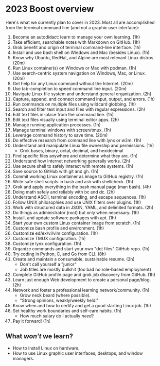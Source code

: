 # 2023 Boost overview

Here's what we currently plan to cover in 2023. Most all are accomplished from the terminal command line (and not a graphic user interface):

1.  Become an autodidact: learn to manage your own learning. (1h)
1.  Take efficient, searchable notes with Markdown on GitHub. (1h)
1.  Grok benefit and origin of terminal command-line interface. (1h)
1.  Install and use bash shell on Windows and Mac (besides Linux). (1h)
1.  Know why Ubuntu, RedHat, and Alpine are most relevant Linux distros. (20m)
1.  Run Linux container(s) on Windows or Mac with podman. (1h)
1.  Use search-centric system navigation on Windows, Mac, or Linux. (20m)
1.  Get help for any Linux command without the Internet. (20m)
1.  Use tab-completion to speed command line input. (20m)
1.  Navigate Linux file system and understand general organization. (2h)
1.  Capture, append, and connect command input, output, and errors. (1h)
1.  Run commands on multiple files using wildcard globbing. (1h)
1.  Search and filter text input and files with regular expressions. (2h)
1.  Edit text files in-place from the command line. (1h)
1.  Edit text files visually using terminal editor apps. (2h)
1.  Manage running application processes. (1h)
1.  Manage terminal windows with screen/tmux. (1h)
1.  Leverage command history to save time. (20m)
1.  Do effective research from command line with lynx or w3m. (1h)
1.  Understand and manipulate Linux file ownership and permissions. (1h)
    * Grok bases, binary, octal, decimal, and hexidecimal
1.  Find specific files anywhere and determine what they are. (1h)
1.  Understand how Internet networking generally works. (2h)
1.  Use secure shell to safely interact with remote systems. (1h)
1.  Save source to GitHub with git and gh. (1h)
1.  Commit working Linux container as image to GitHub registry. (1h)
1.  Write safe shell scripts in bash and ash with shellcheck. (1h)
1.  Grok and apply everything in the bash manual page (man bash). (4h)
1.  Doing math safely and reliably with bc and dc. (2h)
1.  Understand ASCII, terminal encoding, and escape sequences. (1h)
1.  Follow UNIX philosophies and use UNIX filters over plugins. (1h)
1.  Work with structured data in JSON, YAML, and delimited formats. (2h)
1.  Do things as administrator (root) but only when necessary. (1h)
1.  Install, and update software packages with apt. (1h)
1.  Start your own custom Linux container image from scratch. (1h)
1.  Customize bash profile and environment. (1h)
1.  Customize ed/ex/vi/vim configuration. (1h)
1.  Customize TMUX configuration. (1h)
1.  Customize lynx configuration. (1h)
1.  Organize commands and start your own "dot files" GitHub repo. (1h)
1.  Try coding in Python, C, and Go from CLI. (8h)
1.  Create and maintain a consumable, sustainable resume. (2h)
    * Don't call yourself a "junior"
    * Job titles are mostly bullshit (too bad no role-based employment)
1.  Complete GitHub profile page and grok job discovery from GitHub. (1h)
1.  Learn just enough Web development to create a personal page/blog. (2h)
1.  Network and foster a professional learning network/community. (1h)
    * Grow neck beard (where possible).
    * "Strong opinions, weakly/weekly held."
1.  Know when and how to certify and get a good starting Linux job. (1h)
1.  Set healthy work boundaries and self-care habits. (1h)
    * How much salary do I actually *need*?
1.  Pay it forward! (1h)

## What *won't* we learn?

* How to install Linux on hardware.
* How to use Linux graphic user interfaces, desktops, and window managers.


